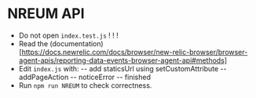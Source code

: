 # NREUM API
- Do not open `index.test.js` ! ! ! 
- Read the (documentation)[https://docs.newrelic.com/docs/browser/new-relic-browser/browser-agent-apis/reporting-data-events-browser-agent-api#methods]
- Edit `index.js` with:
-- add staticsUrl using setCustomAttribute
-- addPageAction
-- noticeError
-- finished
- Run `npm run NREUM` to check correctness.